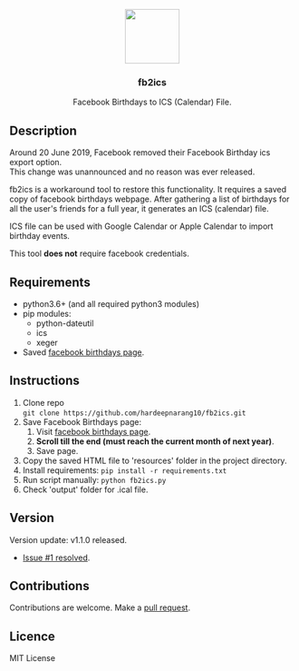 <p align="center">
<img src="https://i.imgur.com/DdzpT8O.png" height="96px" width="96px"/>
<br/>
<h3 align="center">fb2ics</h3>
<p align="center">Facebook Birthdays to ICS (Calendar) File.</p>
<h2></h2>
</p>

## Description

Around 20 June 2019, Facebook removed their Facebook Birthday ics export option.  
This change was unannounced and no reason was ever released.

fb2ics is a workaround tool to restore this functionality.
It requires a saved copy of facebook birthdays webpage.
After gathering a list of birthdays for all the user's friends for a full year, it generates an ICS (calendar) file.

ICS file can be used with Google Calendar or Apple Calendar to import birthday events.

This tool **does not** require facebook credentials.

## Requirements

- python3.6+ (and all required python3 modules)
- pip modules:
  - python-dateutil
  - ics
  - xeger
- Saved <a href="https://www.facebook.com/events/birthdays/">facebook birthdays page</a>.

## Instructions

1. Clone repo  
   `git clone https://github.com/hardeepnarang10/fb2ics.git`
2. Save Facebook Birthdays page:
   1. Visit <a href=" https://www.facebook.com/events/birthdays/">facebook birthdays page</a>.
   2. **Scroll till the end (must reach the current month of next year)**.
   3. Save page.
3. Copy the saved HTML file to 'resources' folder in the project directory.
4. Install requirements:
   `pip install -r requirements.txt`
5. Run script manually:
   `python fb2ics.py`
6. Check 'output' folder for .ical file. 

## Version

Version update: v1.1.0 released.

- [Issue #1 resolved](../../issues/1).

## Contributions

Contributions are welcome.
Make a [pull request](../../pulls).

## Licence

MIT License